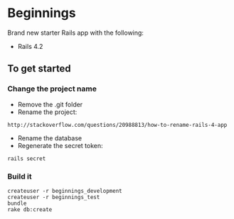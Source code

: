# Beginnings

Brand new starter Rails app with the following:
* Rails 4.2


## To get started

### Change the project name

* Remove the .git folder
* Rename the project:
```
http://stackoverflow.com/questions/20988813/how-to-rename-rails-4-app
```
* Rename the database
* Regenerate the secret token:
```
rails secret
```

### Build it

```
createuser -r beginnings_development
createuser -r beginnings_test
bundle
rake db:create

```

